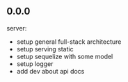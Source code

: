 ## 0.0.0

server:

- setup general full-stack architecture
- setup serving static
- setup sequelize with some model
- setup logger
- add dev about api docs
